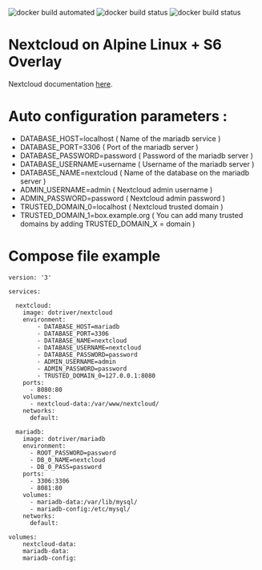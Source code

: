 ![docker build automated](https://img.shields.io/docker/cloud/automated/dotriver/nextcloud)
![docker build status](https://img.shields.io/docker/cloud/build/dotriver/nextcloud)
![docker build status](https://img.shields.io/docker/pulls/dotriver/nextcloud)

# Nextcloud on Alpine Linux + S6 Overlay

Nextcloud documentation [here](https://docs.nextcloud.com/).

# Auto configuration parameters :

- DATABASE_HOST=localhost ( Name of the mariadb service  )
- DATABASE_PORT=3306 ( Port of the mariadb server )
- DATABASE_PASSWORD=password ( Password of the mariadb server )
- DATABASE_USERNAME=username ( Username of the mariadb server )
- DATABASE_NAME=nextcloud ( Name of the database on the mariadb server )
- ADMIN_USERNAME=admin ( Nextcloud admin username )
- ADMIN_PASSWORD=password ( Nextcloud admin password  )
- TRUSTED_DOMAIN_0=localhost  ( Nextcloud trusted domain )
- TRUSTED_DOMAIN_1=box.example.org  ( You can add many trusted domains by adding TRUSTED_DOMAIN_X = domain )

# Compose file example

```
version: '3'

services:

  nextcloud:
    image: dotriver/nextcloud
    environment:
        - DATABASE_HOST=mariadb
        - DATABASE_PORT=3306
        - DATABASE_NAME=nextcloud
        - DATABASE_USERNAME=nextcloud
        - DATABASE_PASSWORD=password
        - ADMIN_USERNAME=admin
        - ADMIN_PASSWORD=password
        - TRUSTED_DOMAIN_0=127.0.0.1:8080
    ports:
      - 8080:80
    volumes:
      - nextcloud-data:/var/www/nextcloud/
    networks:
      default:
  
  mariadb:
    image: dotriver/mariadb
    environment:
      - ROOT_PASSWORD=password
      - DB_0_NAME=nextcloud
      - DB_0_PASS=password
    ports:
      - 3306:3306
      - 8081:80
    volumes:
      - mariadb-data:/var/lib/mysql/
      - mariadb-config:/etc/mysql/
    networks:
      default:
    
volumes:
    nextcloud-data:
    mariadb-data:
    mariadb-config:

```
